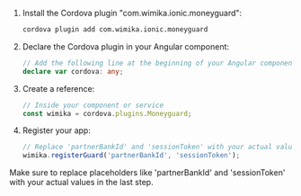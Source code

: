 1. Install the Cordova plugin "com.wimika.ionic.moneyguard":

    ```bash
    cordova plugin add com.wimika.ionic.moneyguard
    ```

2. Declare the Cordova plugin in your Angular component:

    ```typescript
    // Add the following line at the beginning of your Angular component
    declare var cordova: any;
    ```

3. Create a reference:

    ```typescript
    // Inside your component or service
    const wimika = cordova.plugins.Moneyguard;
    ```

4. Register your app:

    ```typescript
    // Replace 'partnerBankId' and 'sessionToken' with your actual values
    wimika.registerGuard('partnerBankId', 'sessionToken');
    ```

Make sure to replace placeholders like 'partnerBankId' and 'sessionToken' with your actual values in the last step.
